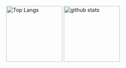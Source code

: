 <p align="left"> 
  <img alt="Top Langs" height="150px" src="https://github-readme-stats.vercel.app/api/top-langs/?username=shossk&layout=compact&show_icons=true&theme=merko" />
  <img alt="github stats" height="150px" src="https://github-readme-stats.vercel.app/api?username=shossk&theme=merko&show_icons=ture" />
</p>

<!--
**shossk/shossk** is a ✨ _special_ ✨ repository because its `README.md` (this file) appears on your GitHub profile.

Here are some ideas to get you started:

- 🔭 I’m currently working on ...
- 🌱 I’m currently learning ...
- 👯 I’m looking to collaborate on ...
- 🤔 I’m looking for help with ...
- 💬 Ask me about ...
- 📫 How to reach me: ...
- 😄 Pronouns: ...
- ⚡ Fun fact: ...
-->
